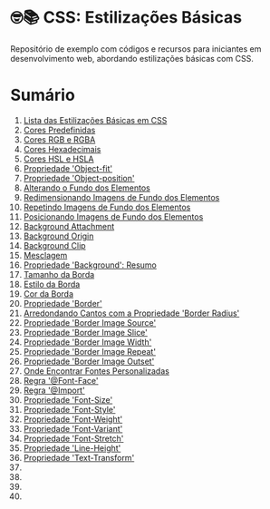# 🤓📚 CSS: Estilizações Básicas
Repositório de exemplo com códigos e recursos para iniciantes em desenvolvimento web, abordando estilizações básicas com CSS.

# Sumário

1. [Lista das Estilizações Básicas em CSS](https://github.com/vinicius-maznar/anotacoes-css-estilizacoes-basicas/blob/main/01-css-lista-das-estilizacoes-basicas.md)
2. [Cores Predefinidas](https://github.com/vinicius-maznar/anotacoes-css-estilizacoes-basicas/blob/main/02-cores-pre-definidas.md)
3. [Cores RGB e RGBA](https://github.com/vinicius-maznar/anotacoes-css-estilizacoes-basicas/blob/main/03-cores-rgb-rba.md)
4. [Cores Hexadecimais](https://github.com/vinicius-maznar/anotacoes-css-estilizacoes-basicas/blob/main/04-cores-hexadecimais.md)
5. [Cores HSL e HSLA](https://github.com/vinicius-maznar/anotacoes-css-estilizacoes-basicas/blob/main/05-cores-hsl-e-hsla.md)
6. [Propriedade 'Object-fit'](https://github.com/vinicius-maznar/anotacoes-css-estilizacoes-basicas/blob/main/06-object-fit-propriedade.md)
7. [Propriedade 'Object-position'](https://github.com/vinicius-maznar/anotacoes-css-estilizacoes-basicas/blob/main/07-object-position-propriedade.md)
8. [Alterando o Fundo dos Elementos](https://github.com/vinicius-maznar/anotacoes-css-estilizacoes-basicas/blob/main/08-alterando-o-fundo-dos-elementos.md)
9. [Redimensionando Imagens de Fundo dos Elementos](https://github.com/vinicius-maznar/anotacoes-css-estilizacoes-basicas/blob/main/09-redimensionando-imagens-de-fundo-dos-elementos.md)
10. [Repetindo Imagens de Fundo dos Elementos](https://github.com/vinicius-maznar/anotacoes-css-estilizacoes-basicas/blob/main/10-repeticao-da-imagem-de-fundo-de-um-elemento.md)
11. [Posicionando Imagens de Fundo dos Elementos](https://github.com/vinicius-maznar/anotacoes-css-estilizacoes-basicas/blob/main/10-repeticao-da-imagem-de-fundo-de-um-elemento.md)
12. [Background Attachment](https://github.com/vinicius-maznar/anotacoes-css-estilizacoes-basicas/blob/main/12-posicionando-imagens-de-fundo-dos-elementos.md)
13. [Background Origin](https://github.com/vinicius-maznar/anotacoes-css-estilizacoes-basicas/blob/main/13-background-origin.md)
14. [Background Clip](https://github.com/vinicius-maznar/anotacoes-css-estilizacoes-basicas/blob/main/14-background-clip.md)
15. [Mesclagem](https://github.com/vinicius-maznar/anotacoes-css-estilizacoes-basicas/blob/main/15-mesclagem.md)
16. [Propriedade 'Background': Resumo](https://github.com/vinicius-maznar/anotacoes-css-estilizacoes-basicas/blob/main/16-propriedade-background-resumo.md)
17. [Tamanho da Borda](https://github.com/vinicius-maznar/anotacoes-css-estilizacoes-basicas/blob/main/17-tamanho-da-borda.md)
18. [Estilo da Borda](https://github.com/vinicius-maznar/anotacoes-css-estilizacoes-basicas/blob/main/18-estilo-da-borda.md)
19. [Cor da Borda](https://github.com/vinicius-maznar/anotacoes-css-estilizacoes-basicas/blob/main/19-cor-da-borda.md)
20. [Propriedade 'Border'](https://github.com/vinicius-maznar/anotacoes-css-estilizacoes-basicas/blob/main/20-propriedade-border.md)
21. [Arredondando Cantos com a Propriedade 'Border Radius'](https://github.com/vinicius-maznar/anotacoes-css-estilizacoes-basicas/blob/main/20-propriedade-border.md)
22. [Propriedade 'Border Image Source'](https://github.com/vinicius-maznar/anotacoes-css-estilizacoes-basicas/blob/main/22-border-image-source.md)
23. [Propriedade 'Border Image Slice'](https://github.com/vinicius-maznar/anotacoes-css-estilizacoes-basicas/blob/main/22-border-image-source.md)
24. [Propriedade 'Border Image Width'](https://github.com/vinicius-maznar/anotacoes-css-estilizacoes-basicas/blob/main/24-border-image-width.md)
25. [Propriedade 'Border Image Repeat'](https://github.com/vinicius-maznar/anotacoes-css-estilizacoes-basicas/blob/main/25-border-image-repeat.md)
26. [Propriedade 'Border Image Outset'](https://github.com/vinicius-maznar/anotacoes-css-estilizacoes-basicas/blob/main/26-border-image-outset.md)
27. [Onde Encontrar Fontes Personalizadas](https://github.com/vinicius-maznar/anotacoes-css-estilizacoes-basicas/blob/main/27-onde-econtrar-fontes-personalizadas.md)
28. [Regra '@Font-Face'](https://github.com/vinicius-maznar/anotacoes-css-estilizacoes-basicas/blob/main/28-regra-font-face.md)
29. [Regra '@Import'](https://github.com/vinicius-maznar/anotacoes-css-estilizacoes-basicas/blob/main/29-regra-import.md)
30. [Propriedade 'Font-Size'](https://github.com/vinicius-maznar/anotacoes-css-estilizacoes-basicas/blob/main/30-font-size.md)
31. [Propriedade 'Font-Style'](https://github.com/vinicius-maznar/anotacoes-css-estilizacoes-basicas/blob/main/31-font-style.md)
32. [Propriedade 'Font-Weight'](https://github.com/vinicius-maznar/anotacoes-css-estilizacoes-basicas/blob/main/32-font-weight.md)
33. [Propriedade 'Font-Variant'](https://github.com/vinicius-maznar/anotacoes-css-estilizacoes-basicas/blob/main/33-font-variant.md)
34. [Propriedade 'Font-Stretch'](https://github.com/vinicius-maznar/anotacoes-css-estilizacoes-basicas/blob/main/33-font-variant.md)
35. [Propriedade 'Line-Height'](https://github.com/vinicius-maznar/anotacoes-css-estilizacoes-basicas/blob/main/34-font-stretch.md)
36. [Propriedade 'Text-Transform'](https://github.com/vinicius-maznar/anotacoes-css-estilizacoes-basicas/blob/main/36-text-transform.md)
37. []()
38. []()
39. []()
40. []() 
